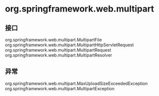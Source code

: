 # org.springframework.web.multipart

## 接口

org.springframework.web.multipart.MultipartFile
org.springframework.web.multipart.MultipartHttpServletRequest
org.springframework.web.multipart.MultipartRequest
org.springframework.web.multipart.MultipartResolver

## 异常

org.springframework.web.multipart.MaxUploadSizeExceededException
org.springframework.web.multipart.MultipartException




